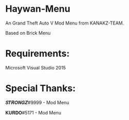 # Haywan-Menu
An Grand Theft Auto V Mod Menu from KANAKZ-TEAM.

Based on Brick Menu

# Requirements:
Microsoft Visual Studio 2015



# Special Thanks:

𝑺𝑻𝑹𝑶𝑵𝑮𝒁#9999 - Mod Menu

𝐊𝐔𝐑𝐃𝐎#5171 - Mod Menu
